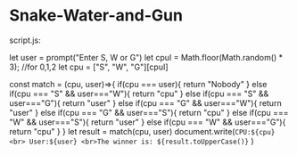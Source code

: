 # Snake-Water-and-Gun
script.js:

let user = prompt("Enter S, W or G")
let cpuI = Math.floor(Math.random() * 3);    //for 0,1,2
let cpu = ["S", "W", "G"][cpuI]

const match = (cpu, user)=>{
  if(cpu === user){
    return "Nobody"
  }
  else if(cpu === "S" && user==="W"){
    return "cpu"
  }
  else if(cpu === "S" && user==="G"){
    return "user"
  }
  else if(cpu === "G" && user==="W"){
    return "user"
  }
  else if(cpu === "G" && user==="S"){
    return "cpu"
  }
  else if(cpu === "W" && user==="S"){
    return "user"
  }
  else if(cpu === "W" && user==="G"){
    return "cpu"
  }
}
let result = match(cpu, user)
document.write(`CPU:${cpu} <br> User:${user} <br>The winner is: ${result.toUpperCase()}` )
